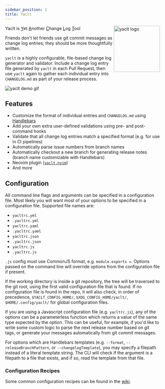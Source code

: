 ```yaml
---
sidebar_position: 1
title: Yaclt
---
```


<img src="https://github.com/mrjones2014/yaclt/raw/master/images/logo_color_on_transparent.png" alt="yaclt logo" height="150" align="right"/>

Yaclt is <ins>Y</ins>et <ins>A</ins>nother <ins>C</ins>hange <ins>L</ins>og <ins>T</ins>ool

Friends don't let friends use git commit messages as change log entries; they should be more thoughtfully written.

`yaclt` is a highly configurable, file-based change log generator and validator. Include a change log entry file generated by `yaclt` in each Pull Request,
then use `yaclt` again to gather each individual entry into `CHANGELOG.md` as part of your release process.

<img src="https://raw.githubusercontent.com/yaclt/yaclt/master/images/yaclt-new-demo.gif" alt="yaclt demo gif"/>

## Features

- Customize the format of individual entries and `CHANGELOG.md` using [Handlebars](https://handlebarsjs.com)
- Add your own extra user-defined validations using pre- and post-command hooks
- Validate that all change log entries match a specified format (e.g. for use in CI pipelines)
- Automatically parse issue numbers from branch names
- Automatically checkout a new branch for generating release notes (branch name customizable with Handlebars)
- Neovim plugin ([`yaclt.nvim`](https://github.com/yaclt/yaclt.nvim))
- And more

## Configuration

All command line flags and arguments can be specified in a configuration file. Most likely you will want most of your options to be specified in a configuration file.
Supported file names are:
- `yacltrc.yml`
- `.yacltrc.yml`
- `yacltrc.yaml`
- `.yacltrc.yaml`
- `yacltrc.json`
- `.yacltrc.json`
- `yacltrc.js`
- `.yacltrc.js`

`.js` config must use CommonJS format, e.g. `module.exports =`. Options passed
on the command line will override options from the configuration file if present.

If the working directory is inside a git repository, the tree will be traversed to the git root, using the first valid configuration file that is found. If no configuration file is found in the repo,
it will also check, in order of precedence, `$YACLT_CONFIG_HOME/`, `$XDG_CONFIG_HOME/yaclt/`, `$HOME/.config/yaclt/` for global configuration files.

If you are using a Javascript configuration file (e.g. `yacltrc.js`), any of the options can be a parameterless function which returns a value of the same type expected by the option. This can be useful,
for example, if you'd like to write some custom logic to parse the next release number based on git tags, or generate your messages automatically from git commit messages.

For options which are Handlebars templates (e.g. `--format`, `--releaseBranchPattern`, or `--changelogTemplate`), you may specify a filepath instead of a literal template string.
The CLI will check if the argument is a filepath to a file that exists, and if so, read the template from that file.

### Configuration Recipes

Some common configuration recipes can be found in the [wiki](https://github.com/mrjones2014/yaclt/wiki/Common-Configuration-Recipes).
